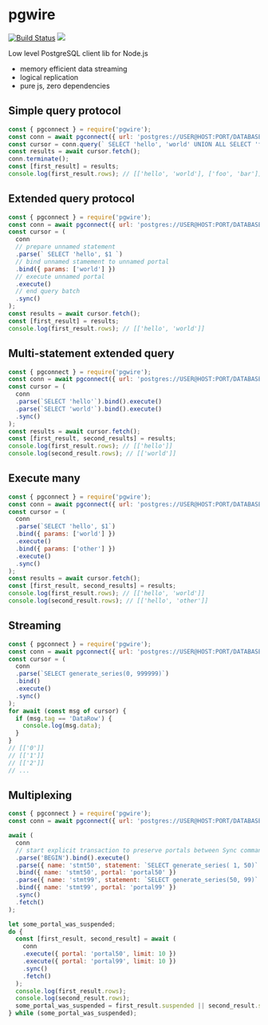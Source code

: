 # pgwire

[![Build Status](https://travis-ci.com/kagis/pgwire.svg?branch=master)](https://travis-ci.com/kagis/pgwire)
[![](https://img.shields.io/npm/v/pgwire.svg)](https://www.npmjs.com/package/pgwire)

Low level PostgreSQL client lib for Node.js

- memory efficient data streaming
- logical replication
- pure js, zero dependencies

## Simple query protocol

```js
const { pgconnect } = require('pgwire');
const conn = await pgconnect({ url: 'postgres://USER@HOST:PORT/DATABASE' });
const cursor = conn.query(` SELECT 'hello', 'world' UNION ALL SELECT 'foo', 'bar' `);
const results = await cursor.fetch();
conn.terminate();
const [first_result] = results;
console.log(first_result.rows); // [['hello', 'world'], ['foo', 'bar']]
```

## Extended query protocol

```js
const { pgconnect } = require('pgwire');
const conn = await pgconnect({ url: 'postgres://USER@HOST:PORT/DATABASE' });
const cursor = (
  conn
  // prepare unnamed statement
  .parse(` SELECT 'hello', $1 `)
  // bind unnamed stamement to unnamed portal
  .bind({ params: ['world'] })
  // execute unnamed portal
  .execute()
  // end query batch
  .sync()
);
const results = await cursor.fetch();
const [first_result] = results;
console.log(first_result.rows); // [['hello', 'world']]
```

## Multi-statement extended query

```js
const { pgconnect } = require('pgwire');
const conn = await pgconnect({ url: 'postgres://USER@HOST:PORT/DATABASE' });
const cursor = (
  conn
  .parse(`SELECT 'hello'`).bind().execute()
  .parse(`SELECT 'world'`).bind().execute()
  .sync()
);
const results = await cursor.fetch();
const [first_result, second_results] = results;
console.log(first_result.rows); // [['hello']]
console.log(second_result.rows); // [['world']]
```

## Execute many

```js
const { pgconnect } = require('pgwire');
const conn = await pgconnect({ url: 'postgres://USER@HOST:PORT/DATABASE' });
const cursor = (
  conn
  .parse(`SELECT 'hello', $1`)
  .bind({ params: ['world'] })
  .execute()
  .bind({ params: ['other'] })
  .execute()
  .sync()
);
const results = await cursor.fetch();
const [first_result, second_results] = results;
console.log(first_result.rows); // [['hello', 'world']]
console.log(second_result.rows); // [['hello', 'other']]
```

## Streaming

```js
const { pgconnect } = require('pgwire');
const conn = await pgconnect({ url: 'postgres://USER@HOST:PORT/DATABASE' });
const cursor = (
  conn
  .parse(`SELECT generate_series(0, 999999)`)
  .bind()
  .execute()
  .sync()
);
for await (const msg of cursor) {
  if (msg.tag == 'DataRow') {
    console.log(msg.data);
  }
}
// [['0']]
// [['1']]
// [['2']]
// ...
```

## Multiplexing

```js
const { pgconnect } = require('pgwire');
const conn = await pgconnect({ url: 'postgres://USER@HOST:PORT/DATABASE' });

await (
  conn
  // start explicit transaction to preserve portals between Sync commands
  .parse('BEGIN').bind().execute()
  .parse({ name: 'stmt50', statement: `SELECT generate_series( 1, 50)` })
  .bind({ name: 'stmt50', portal: 'portal50' })
  .parse({ name: 'stmt99', statement: `SELECT generate_series(50, 99)` })
  .bind({ name: 'stmt99', portal: 'portal99' })
  .sync()
  .fetch()
);

let some_portal_was_suspended;
do {
  const [first_result, second_result] = await (
    conn
    .execute({ portal: 'portal50', limit: 10 })
    .execute({ portal: 'portal99', limit: 10 })
    .sync()
    .fetch()
  );
  console.log(first_result.rows);
  console.log(second_result.rows);
  some_portal_was_suspended = first_result.suspended || second_result.suspended;
} while (some_portal_was_suspended);
```
